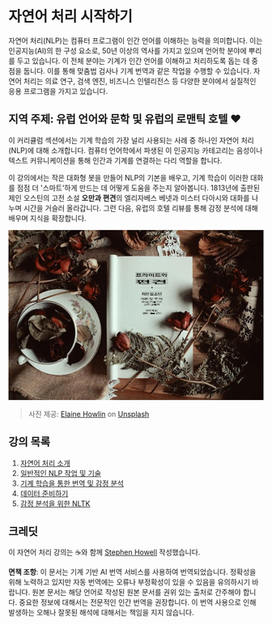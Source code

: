 # 자연어 처리 시작하기

자연어 처리(NLP)는 컴퓨터 프로그램이 인간 언어를 이해하는 능력을 의미합니다. 이는 인공지능(AI)의 한 구성 요소로, 50년 이상의 역사를 가지고 있으며 언어학 분야에 뿌리를 두고 있습니다. 이 전체 분야는 기계가 인간 언어를 이해하고 처리하도록 돕는 데 중점을 둡니다. 이를 통해 맞춤법 검사나 기계 번역과 같은 작업을 수행할 수 있습니다. 자연어 처리는 의료 연구, 검색 엔진, 비즈니스 인텔리전스 등 다양한 분야에서 실질적인 응용 프로그램을 가지고 있습니다.

## 지역 주제: 유럽 언어와 문학 및 유럽의 로맨틱 호텔 ❤️

이 커리큘럼 섹션에서는 기계 학습의 가장 널리 사용되는 사례 중 하나인 자연어 처리(NLP)에 대해 소개합니다. 컴퓨터 언어학에서 파생된 이 인공지능 카테고리는 음성이나 텍스트 커뮤니케이션을 통해 인간과 기계를 연결하는 다리 역할을 합니다.

이 강의에서는 작은 대화형 봇을 만들어 NLP의 기본을 배우고, 기계 학습이 이러한 대화를 점점 더 '스마트'하게 만드는 데 어떻게 도움을 주는지 알아봅니다. 1813년에 출판된 제인 오스틴의 고전 소설 **오만과 편견**의 엘리자베스 베넷과 미스터 다아시와 대화를 나누며 시간을 거슬러 올라갑니다. 그런 다음, 유럽의 호텔 리뷰를 통해 감정 분석에 대해 배우며 지식을 확장합니다.

![오만과 편견 책과 차](../../../translated_images/p&p.279f1c49ecd889419e4ce6206525e9aa30d32a976955cd24daa636c361c6391f.ko.jpg)
> 사진 제공: <a href="https://unsplash.com/@elaineh?utm_source=unsplash&utm_medium=referral&utm_content=creditCopyText">Elaine Howlin</a> on <a href="https://unsplash.com/s/photos/pride-and-prejudice?utm_source=unsplash&utm_medium=referral&utm_content=creditCopyText">Unsplash</a>
  
## 강의 목록

1. [자연어 처리 소개](1-Introduction-to-NLP/README.md)
2. [일반적인 NLP 작업 및 기술](2-Tasks/README.md)
3. [기계 학습을 통한 번역 및 감정 분석](3-Translation-Sentiment/README.md)
4. [데이터 준비하기](4-Hotel-Reviews-1/README.md)
5. [감정 분석을 위한 NLTK](5-Hotel-Reviews-2/README.md)

## 크레딧 

이 자연어 처리 강의는 ☕와 함께 [Stephen Howell](https://twitter.com/Howell_MSFT) 작성했습니다.

**면책 조항**:
이 문서는 기계 기반 AI 번역 서비스를 사용하여 번역되었습니다. 정확성을 위해 노력하고 있지만 자동 번역에는 오류나 부정확성이 있을 수 있음을 유의하시기 바랍니다. 원본 문서는 해당 언어로 작성된 원본 문서를 권위 있는 출처로 간주해야 합니다. 중요한 정보에 대해서는 전문적인 인간 번역을 권장합니다. 이 번역 사용으로 인해 발생하는 오해나 잘못된 해석에 대해서는 책임을 지지 않습니다.